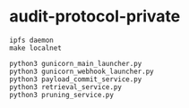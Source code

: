 # audit-protocol-private

```
ipfs daemon
make localnet

python3 gunicorn_main_launcher.py
python3 gunicorn_webhook_launcher.py
python3 payload_commit_service.py
python3 retrieval_service.py
python3 pruning_service.py

```


